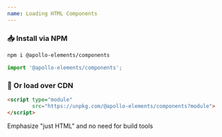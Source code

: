 ```yaml
---
name: Loading HTML Components
---
```


### 📥 Install via NPM

```bash
npm i @apollo-elements/components
```
```js
import '@apollo-elements/components';
```

<section reveal>

### 🚛 Or load over CDN

```html
<script type="module"
        src="https://unpkg.com/@apollo-elements/components?module">
</script>
```

</section>

<aside slot="presenter">Emphasize "just HTML" and no need for build tools</aside>
